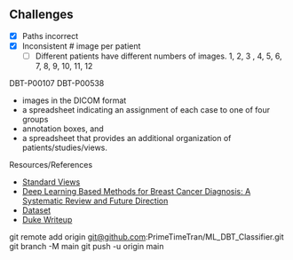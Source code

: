 ## Challenges

- [x] Paths incorrect
- [x] Inconsistent # image per patient
  - [ ] Different patients have different numbers of images. 1, 2, 3 , 4, 5, 6, 7, 8, 9, 10, 11, 12

DBT-P00107
DBT-P00538

- images in the DICOM format
- a spreadsheet indicating an assignment of each case to one of four groups
- annotation boxes, and
- a spreadsheet that provides an additional organization of patients/studies/views.

Resources/References

- [Standard Views](https://radiopaedia.org/articles/mammography-views?lang=us)
- [Deep Learning Based Methods for Breast Cancer Diagnosis: A Systematic Review and Future Direction](https://www.ncbi.nlm.nih.gov/pmc/articles/PMC9818155/)
- [Dataset](https://www.cancerimagingarchive.net/collection/breast-cancer-screening-dbt/)
- [Duke Writeup](https://sites.duke.edu/mazurowski/resources/digital-breast-tomosynthesis-database/)




git remote add origin git@github.com:PrimeTimeTran/ML_DBT_Classifier.git
git branch -M main
git push -u origin main
